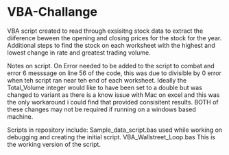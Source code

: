 # VBA-Challange

VBA script created to read through exsisitng stock data to extract the diiference beween the opening and closing prices for the stock for the year. 
Additional steps to find the stock on each worksheet with the highest and lowest change in rate and greatest trading volume.

Notes on script.
  On Error needed to be added to the script to combat and error 6 messsage on line 56 of the code, this was due to divisible by 0 error when teh script ran near teh end of each worksheet.
  Ideally the Total_Volume integer would like to  have been set to a double but was changed to variant as there is a know issue with Mac on excel and this was the only workaround i could find that provided consisitent results. BOTH of these changes may not be required if running on a  windows based machine. 
  
  Scripts in repository include:
  Sample_data_script.bas used while working on debugging and creating the initial script.
  VBA_Wallstreet_Loop.bas This is the working version of the script. 
  
    
